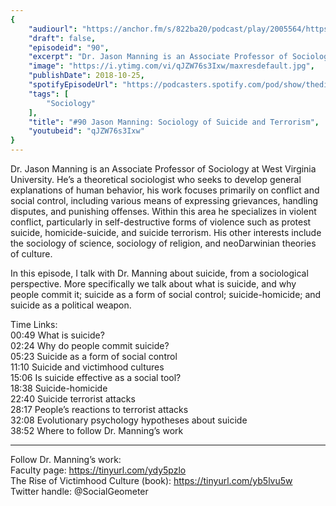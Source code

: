 ```yaml
---
{
	"audiourl": "https://anchor.fm/s/822ba20/podcast/play/2005564/https%3A%2F%2Fd3ctxlq1ktw2nl.cloudfront.net%2Fproduction%2F2018-11-30%2F7706975-44100-2-f8cb0a92ed3fa.mp3",
	"draft": false,
	"episodeid": "90",
	"excerpt": "Dr. Jason Manning is an Associate Professor of Sociology at West Virginia University. He’s a theoretical sociologist who seeks to develop general explanations of human behavior, his work focuses primarily on conflict and social control, including various means of expressing grievances, handling disputes, and punishing offenses. Within this area he specializes in violent conflict, particularly in self-destructive forms of violence such as protest suicide, homicide-suicide, and suicide terrorism. His other interests include the sociology of science, sociology of religion, and neoDarwinian theories of culture.  ",
	"image": "https://i.ytimg.com/vi/qJZW76s3Ixw/maxresdefault.jpg",
	"publishDate": 2018-10-25,
	"spotifyEpisodeUrl": "https://podcasters.spotify.com/pod/show/thedissenter/episodes/90-Jason-Manning-Sociology-of-Suicide-and-Terrorism-e2rn3s",
	"tags": [
		"Sociology"
	],
	"title": "#90 Jason Manning: Sociology of Suicide and Terrorism",
	"youtubeid": "qJZW76s3Ixw"
}
---
```

Dr. Jason Manning is an Associate Professor of Sociology at West Virginia University. He’s a theoretical sociologist who seeks to develop general explanations of human behavior, his work focuses primarily on conflict and social control, including various means of expressing grievances, handling disputes, and punishing offenses. Within this area he specializes in violent conflict, particularly in self-destructive forms of violence such as protest suicide, homicide-suicide, and suicide terrorism. His other interests include the sociology of science, sociology of religion, and neoDarwinian theories of culture.  

In this episode, I talk with Dr. Manning about suicide, from a sociological perspective. More specifically we talk about what is suicide, and why people commit it; suicide as a form of social control; suicide-homicide; and suicide as a political weapon.

Time Links:  
<time>00:49</time> What is suicide?   
<time>02:24</time> Why do people commit suicide?        
<time>05:23</time> Suicide as a form of social control  
<time>11:10</time> Suicide and victimhood cultures  
<time>15:06</time> Is suicide effective as a social tool?  
<time>18:38</time> Suicide-homicide          
<time>22:40</time> Suicide terrorist attacks       
<time>28:17</time> People’s reactions to terrorist attacks      
<time>32:08</time> Evolutionary psychology hypotheses about suicide  
<time>38:52</time> Where to follow Dr. Manning’s work

---

Follow Dr. Manning’s work:  
Faculty page: https://tinyurl.com/ydy5pzlo  
The Rise of Victimhood Culture (book): https://tinyurl.com/yb5lvu5w   
Twitter handle: @SocialGeometer
